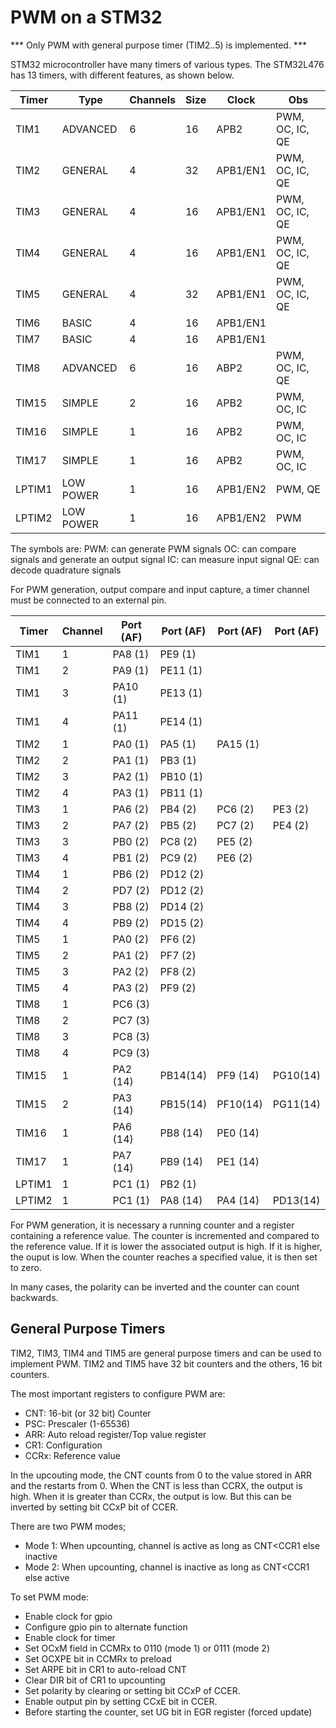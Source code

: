 PWM on a STM32
==============

*** Only PWM with general purpose timer (TIM2..5) is implemented. ***

STM32 microcontroller have many timers of various types.
The STM32L476 has 13 timers, with different features, as shown below.

| Timer  |  Type       | Channels |  Size  |  Clock   |  Obs
|--------|-------------|----------|--------|----------|------------------ 
| TIM1   | ADVANCED    |     6    |    16  | APB2     | PWM, OC, IC, QE 
| TIM2   | GENERAL     |     4    |    32  | APB1/EN1 | PWM, OC, IC, QE
| TIM3   | GENERAL     |     4    |    16  | APB1/EN1 | PWM, OC, IC, QE 
| TIM4   | GENERAL     |     4    |    16  | APB1/EN1 | PWM, OC, IC, QE
| TIM5   | GENERAL     |     4    |    32  | APB1/EN1 | PWM, OC, IC, QE 
| TIM6   | BASIC       |     4    |    16  | APB1/EN1 |
| TIM7   | BASIC       |     4    |    16  | APB1/EN1 |
| TIM8   | ADVANCED    |     6    |    16  | ABP2     | PWM, OC, IC, QE
| TIM15  | SIMPLE      |     2    |    16  | APB2     | PWM, OC, IC
| TIM16  | SIMPLE      |     1    |    16  | APB2     | PWM, OC, IC
| TIM17  | SIMPLE      |     1    |    16  | APB2     | PWM, OC, IC
| LPTIM1 | LOW POWER   |     1    |    16  | APB1/EN2 | PWM, QE
| LPTIM2 | LOW POWER   |     1    |    16  | APB1/EN2 | PWM

The symbols are:
PWM: can generate PWM signals
OC:  can compare signals and generate an output signal
IC:  can measure input signal
QE:  can decode quadrature signals

For PWM generation, output compare and input capture, a timer channel must be connected to an
external pin.

| Timer     | Channel |  Port (AF) | Port (AF) | Port (AF) | Port (AF) |
|-----------|---------|------------|-----------|-----------|-----------|
| TIM1      |     1   |  PA8  (1)  |  PE9  (1) |           |           |
| TIM1      |     2   |  PA9  (1)  |  PE11 (1) |           |           |
| TIM1      |     3   |  PA10 (1)  |  PE13 (1) |           |           |
| TIM1      |     4   |  PA11 (1)  |  PE14 (1) |           |           |
| TIM2      |     1   |  PA0  (1)  |  PA5  (1) |  PA15 (1) |           |
| TIM2      |     2   |  PA1  (1)  |  PB3  (1) |           |           |
| TIM2      |     3   |  PA2  (1)  |  PB10 (1) |           |           |
| TIM2      |     4   |  PA3  (1)  |  PB11 (1) |           |           |
| TIM3      |     1   |  PA6  (2)  |  PB4  (2) |  PC6  (2) |  PE3  (2) |
| TIM3      |     2   |  PA7  (2)  |  PB5  (2) |  PC7  (2) |  PE4  (2) |
| TIM3      |     3   |  PB0  (2)  |  PC8  (2) |  PE5  (2) |           |
| TIM3      |     4   |  PB1  (2)  |  PC9  (2) |  PE6  (2) |           |
| TIM4      |     1   |  PB6  (2)  |  PD12 (2) |           |           |
| TIM4      |     2   |  PD7  (2)  |  PD12 (2) |           |           |
| TIM4      |     3   |  PB8  (2)  |  PD14 (2) |           |           |
| TIM4      |     4   |  PB9  (2)  |  PD15 (2) |           |           |
| TIM5      |     1   |  PA0  (2)  |  PF6  (2) |           |           |
| TIM5      |     2   |  PA1  (2)  |  PF7  (2) |           |           |
| TIM5      |     3   |  PA2  (2)  |  PF8  (2) |           |           |
| TIM5      |     4   |  PA3  (2)  |  PF9  (2) |           |           |
| TIM8      |     1   |  PC6  (3)  |           |           |           |
| TIM8      |     2   |  PC7  (3)  |           |           |           |
| TIM8      |     3   |  PC8  (3)  |           |           |           |
| TIM8      |     4   |  PC9  (3)  |           |           |           |
| TIM15     |     1   |  PA2 (14)  |  PB14(14) |  PF9 (14) |  PG10(14) |
| TIM15     |     2   |  PA3 (14)  |  PB15(14) |  PF10(14) |  PG11(14) |
| TIM16     |     1   |  PA6 (14)  |  PB8 (14) |  PE0 (14) |           |
| TIM17     |     1   |  PA7 (14)  |  PB9 (14) |  PE1 (14) |           |
| LPTIM1    |     1   |  PC1  (1)  |  PB2  (1) |           |           |
| LPTIM2    |     1   |  PC1  (1)  |  PA8 (14) |  PA4 (14) |  PD13(14) | 


For PWM generation, it is necessary a running counter and a register containing a 
reference value. The counter is incremented and compared to the reference value. If it is lower
the associated output is high. If it is higher, the ouput is low. When the counter reaches a 
specified value, it is then set to zero.

In many cases, the polarity can be inverted and the counter can count backwards.

General Purpose Timers
----------------------

TIM2, TIM3, TIM4 and TIM5 are general purpose timers and can be used to implement PWM.
TIM2 and TIM5 have 32 bit counters and the others, 16 bit counters.

The most important registers to configure PWM are:

* CNT: 16-bit (or 32 bit) Counter 
* PSC: Prescaler (1-65536)
* ARR: Auto reload register/Top value register
* CR1: Configuration 
* CCRx: Reference value

In the upcouting mode, the CNT counts from 0 to the value stored in ARR and the restarts from 0.
When the CNT is less than CCRX, the output is high. When it is greater than CCRx, the output is low.
But this can be inverted by setting bit CCxP bit of CCER.

There are two PWM modes;

* Mode 1: When upcounting, channel is active as long as CNT<CCR1 else inactive
* Mode 2: When upcounting, channel is inactive as long as CNT<CCR1 else active


To set PWM mode:

* Enable clock for gpio
* Configure gpio pin to alternate function
* Enable clock for timer
* Set OCxM field in CCMRx to 0110 (mode 1) or 0111 (mode 2)
* Set OCXPE bit in CCMRx to preload
* Set ARPE bit in CR1 to auto-reload CNT
* Clear DIR bit of CR1 to upcounting
* Set polarity by clearing or setting bit CCxP of CCER.
* Enable output pin by setting CCxE bit in CCER.
* Before starting the counter, set UG bit in EGR register (forced update)







